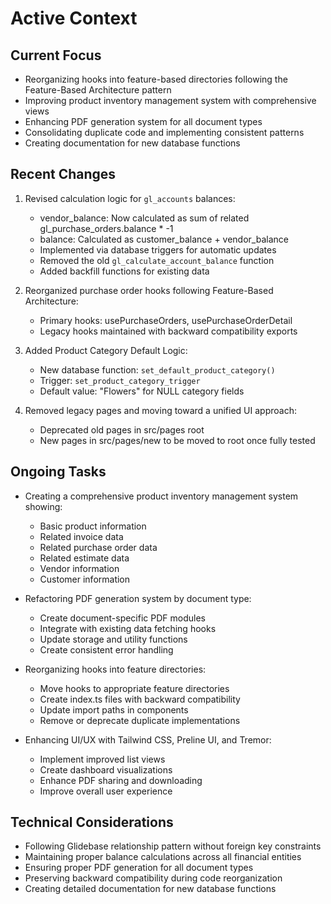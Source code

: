 # Active Context

## Current Focus
- Reorganizing hooks into feature-based directories following the Feature-Based Architecture pattern
- Improving product inventory management system with comprehensive views
- Enhancing PDF generation system for all document types
- Consolidating duplicate code and implementing consistent patterns
- Creating documentation for new database functions

## Recent Changes
1. Revised calculation logic for `gl_accounts` balances:
   - vendor_balance: Now calculated as sum of related gl_purchase_orders.balance * -1
   - balance: Calculated as customer_balance + vendor_balance
   - Implemented via database triggers for automatic updates
   - Removed the old `gl_calculate_account_balance` function
   - Added backfill functions for existing data

2. Reorganized purchase order hooks following Feature-Based Architecture:
   - Primary hooks: usePurchaseOrders, usePurchaseOrderDetail
   - Legacy hooks maintained with backward compatibility exports

3. Added Product Category Default Logic:
   - New database function: `set_default_product_category()`
   - Trigger: `set_product_category_trigger`
   - Default value: "Flowers" for NULL category fields

4. Removed legacy pages and moving toward a unified UI approach:
   - Deprecated old pages in src/pages root
   - New pages in src/pages/new to be moved to root once fully tested

## Ongoing Tasks
- Creating a comprehensive product inventory management system showing:
  - Basic product information
  - Related invoice data
  - Related purchase order data
  - Related estimate data
  - Vendor information
  - Customer information

- Refactoring PDF generation system by document type:
  - Create document-specific PDF modules
  - Integrate with existing data fetching hooks
  - Update storage and utility functions
  - Create consistent error handling

- Reorganizing hooks into feature directories:
  - Move hooks to appropriate feature directories
  - Create index.ts files with backward compatibility
  - Update import paths in components
  - Remove or deprecate duplicate implementations

- Enhancing UI/UX with Tailwind CSS, Preline UI, and Tremor:
  - Implement improved list views 
  - Create dashboard visualizations
  - Enhance PDF sharing and downloading
  - Improve overall user experience

## Technical Considerations
- Following Glidebase relationship pattern without foreign key constraints
- Maintaining proper balance calculations across all financial entities
- Ensuring proper PDF generation for all document types
- Preserving backward compatibility during code reorganization
- Creating detailed documentation for new database functions
